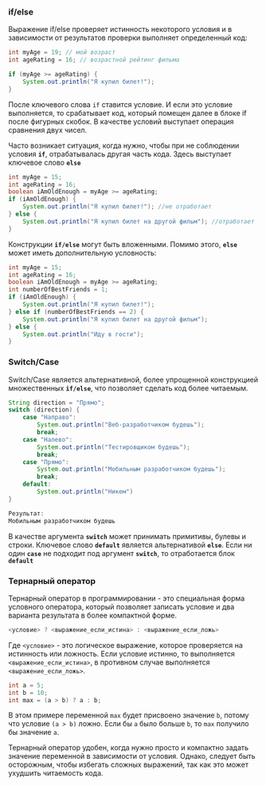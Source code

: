 ### if/else
Выражение if/else проверяет истинность некоторого условия и в зависимости от результатов проверки выполняет определенный код:
```java
int myAge = 19; // мой возраст
int ageRating = 16; // возрастной рейтинг фильма

if (myAge >= ageRating) {
    System.out.println("Я купил билет!");
}
```

После ключевого слова `if` ставится условие. И если это условие выполняется, то срабатывает код, который помещен далее в блоке if после фигурных скобок. В качестве условий выступает операция сравнения двух чисел.

Часто возникает ситуация, когда нужно, чтобы при не соблюдении условия **`if`**, отрабатывалась другая часть кода. Здесь выступает ключевое слово **`else`**

```java
int myAge = 15;
int ageRating = 16;
boolean iAmOldEnough = myAge >= ageRating;
if (iAmOldEnough) {
    System.out.println("Я купил билет!"); //не отработает
} else {
    System.out.println("Я купил билет на другой фильм"); //отработает
}
```

Конструкции **`if/else`** могут быть вложенными. Помимо этого, **`else`** может иметь дополнительную условность:

```java
int myAge = 15;
int ageRating = 16;
boolean iAmOldEnough = myAge >= ageRating;
int numberOfBestFriends = 1;
if (iAmOldEnough) {
    System.out.println("Я купил билет!");
} else if (numberOfBestFriends == 2) {
    System.out.println("Я купил билет на другой фильм");
} else {
    System.out.println("Иду в гости");
}
```

### Switch/Case
Switch/Case является альтернативной, более упрощенной конструкцией множественных **`if/else`**, что позволяет сделать код более читаемым.

```java
String direction = "Прямо";
switch (direction) {
    case "Направо":
        System.out.println("Веб-разработчиком будешь");
        break;
    case "Налево":
        System.out.println("Тестировщиком будешь");
        break;
    case "Прямо":
        System.out.println("Мобильным разработчиком будешь");
        break;
    default:
	    System.out.println("Никем")
}

Результат:
Мобильным разработчиком будешь
```

В качестве аргумента **`switch`** может принимать примитивы, булевы и строки.
Ключевое слово **`default`**  является альтернативой **`else`**. Если ни один **`case`** не подходит под аргумент **`switch`**, то отработается блок **`default`**

### Тернарный оператор
Тернарный оператор в программировании - это специальная форма условного оператора, который позволяет записать условие и два варианта результата в более компактной форме.

```java
<условие> ? <выражение_если_истина> : <выражение_если_ложь>
```

Где `<условие>` - это логическое выражение, которое проверяется на истинность или ложность. Если условие истинно, то выполняется `<выражение_если_истина>`, в противном случае выполняется `<выражение_если_ложь>`.

```java
int a = 5;
int b = 10;
int max = (a > b) ? a : b;
```

В этом примере переменной `max` будет присвоено значение `b`, потому что условие `(a > b)` ложно. Если бы `a` было больше `b`, то `max` получило бы значение `a`.

Тернарный оператор удобен, когда нужно просто и компактно задать значение переменной в зависимости от условия. Однако, следует быть осторожным, чтобы избегать сложных выражений, так как это может ухудшить читаемость кода.
